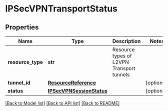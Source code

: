 # IPSecVPNTransportStatus

## Properties
Name | Type | Description | Notes
------------ | ------------- | ------------- | -------------
**resource_type** | **str** | Resource types of L2VPN Transport tunnels | 
**tunnel_id** | [**ResourceReference**](ResourceReference.md) |  | [optional] 
**status** | [**IPSecVPNSessionStatus**](IPSecVPNSessionStatus.md) |  | [optional] 

[[Back to Model list]](../README.md#documentation-for-models) [[Back to API list]](../README.md#documentation-for-api-endpoints) [[Back to README]](../README.md)

